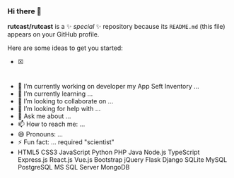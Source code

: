 ### Hi there 👋


**rutcast/rutcast** is a ✨ _special_ ✨ repository because its `README.md` (this file) appears on your GitHub profile.

Here are some ideas to get you started:
- [x] # 
- 🔭 I’m currently working on developer my App Seft Inventory ...
- 🌱 I’m currently learning ...
- 👯 I’m looking to collaborate on ...
- 🤔 I’m looking for help with ...
- 💬 Ask me about ...
- 📫 How to reach me: ...
- 😄 Pronouns: ...
- ⚡ Fun fact: ...
required "scientist"
- HTML5 CSS3 JavaScript Python PHP Java Node.js TypeScript Express.js React.js Vue.js Bootstrap jQuery Flask Django SQLite MySQL PostgreSQL MS SQL Server MongoDB

